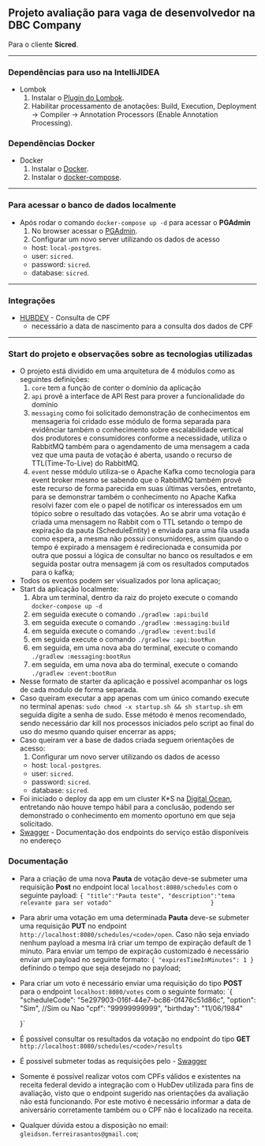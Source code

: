## Projeto avaliação para vaga de desenvolvedor na DBC Company
Para o cliente **Sicred**.

---
### Dependências para uso na IntelliJIDEA
- Lombok
    1) Instalar o [Plugin do Lombok](https://projectlombok.org/).
    2) Habilitar processamento de anotações: Build, Execution, Deployment -> Compiler -> Annotation Processors (Enable Annotation Processing).
### Dependências Docker
- Docker
    1) Instalar o [Docker](https://docs.docker.com/get-docker/).
    2) Instalar o [docker-compose](https://docs.docker.com/compose/install/).
---
### Para acessar o banco de dados localmente
- Após rodar o comando `docker-compose up -d` para acessar o **PGAdmin**
    1) No browser acessar o [PGAdmin](http://localhost:16543).
    2) Configurar um novo server utilizando os dados de acesso
     - host: `local-postgres`.
     - user: `sicred`.
     - password: `sicred`.
     - database: `sicred`.
---
### Integrações
- [HUBDEV](https://www.hubdodesenvolvedor.com.br/ "HUBDEV") - Consulta de CPF
    - necessário a data de nascimento para a consulta dos dados de CPF
---
### Start do projeto e observações sobre as tecnologias utilizadas
- O projeto está dividido em uma arquitetura de 4 módulos como as seguintes definições:
    1) `core` tem a função de conter o domínio da aplicação  
    2) `api` provê a interface de API Rest para prover a funcionalidade do domínio  
    3) `messaging` como foi solicitado demonstração de conhecimentos em mensageria foi cridado esse módulo 
    de forma separada para evidênciar também o conhecimento sobre escalabilidade vertical dos produtores e 
    consumidores conforme a necessidade, utiliza o RabbitMQ também para o agendamento de uma mensagem a cada 
    vez que uma pauta de votação é aberta, usando o recurso de TTL(Time-To-Live) do RabbitMQ.    
    4) `event` nesse módulo utiliza-se o Apache Kafka como tecnologia para event broker mesmo se sabendo que o RabbitMQ 
    também provê este recurso de forma parecida em suas últimas versões, entretanto, para se demonstrar também o 
    conhecimento no Apache Kafka resolvi fazer com ele o papel de notificar os interessados em um tópico sobre o
    resultado das votações. Ao se abrir uma votação é criada uma mensagem no Rabbit com o TTL setando o tempo de expiração 
    da pauta (ScheduleEntity) e enviada para uma fila usada como espera, a mesma não possui consumidores, assim quando
     o tempo é expirado a mensagem é redirecionada e consumida por outra que possui a lógica de consultar no banco os 
     resultados e em seguida postar outra mensagem já com os resultados computados para o kafka;
- Todos os eventos podem ser visualizados por lona aplicaçao;    
- Start da aplicação localmente:
    1) Abra um terminal, dentro da raiz do projeto execute o comando `docker-compose up -d`
    2) em seguida execute o comando `./gradlew :api:build`
    3) em seguida execute o comando `./gradlew :messaging:build`
    4) em seguida execute o comando `./gradlew :event:build`
    2) em seguida execute o comando `./gradlew :api:bootRun`
    3) em seguida, em uma nova aba do terminal, execute o comando `./gradlew :messaging:bootRun`
    4) em seguida, em uma nova aba do terminal, execute o comando `./gradlew :event:bootRun`
- Nesse formato de starter da aplicação e possível acompanhar os logs de cada modulo de forma separada.
- Caso queiram executar a app apenas com um único comando execute no terminal apenas:
 `sudo chmod -x startup.sh && sh startup.sh` em seguida digite a senha de sudo. Esse método é menos recomendado,
 sendo necessário dar kill nos processos iniciados pelo script ao final do uso do mesmo quando quiser encerrar as apps; 
- Caso queiram ver a base de dados criada seguem orientações de acesso:
    1) Configurar um novo server utilizando os dados de acesso
     - host: `local-postgres`.
     - user: `sicred`.
     - password: `sicred`.
     - database: `sicred`.
- Foi iniciado o deploy da app em um cluster K*S na [Digital Ocean](https://www.digitalocean.com/ "Digital Ocean"), 
  entretando não houve tempo hábil para a conclusão, podendo ser demonstrado o conhecimento em momento oportuno em que 
  seja solicitado.
- [Swagger](http://localhost:8080/swagger-ui.html "Swagger") - Documentação dos endpoints do serviço estão disponíveis no endereço

### Documentação
- Para a criação de uma nova **Pauta** de votação deve-se submeter uma requisição **Post**
  no endpoint local `localhost:8080/schedules` com o seguinte payload: `{
                               "title":"Pauta teste",
                               "description":"tema relevante para ser votado"                           
                           }` 
- Para abrir uma votação em uma determinada **Pauta** deve-se submeter uma requisição **PUT**
  no endpoint `http://localhost:8080/schedules/<code>/open`. Caso não seja enviado nenhum payload a mesma irá criar um
  tempo de expiração default de 1 minuto. Para enviar um tempo de expiração customizado é necessário enviar um payload
  no seguinte formato: `{
                          "expiresTimeInMinutes": 1
                        }`
  definindo o tempo que seja desejado no payload;
- Para criar um voto é necessário enviar uma requisição do tipo **POST** para o endpoint `localhost:8080/votes` com o 
  seguinte formato:
  `{
       "scheduleCode": "5e297903-016f-44e7-bc86-0f476c51d86c",
       "option": "Sim", //Sim ou Nao
       "cpf": "99999999999",
       "birthday": "11/06/1984"
   
   }`
- É possível consultar os resultados da votação no endpoint do tipo **GET** `http://localhost:8080/schedules/<code>/results`
- É possivel submeter todas as requisições pelo - [Swagger](http://localhost:8080/swagger-ui.html "Swagger") 
- Somente é possível realizar votos com CPFs válidos e existentes na receita federal devido a integração com o HubDev 
  utilizada para fins de avaliação, visto que o endpoint sugerido nas orientações da avaliação não está funcionando. Por 
  este motivo é necessário informar a data de aniversário corretamente também ou o CPF não é localizado na receita.
- Qualquer dúvida estou a disposição no email: `gleidson.ferreirasantos@gmail.com`;